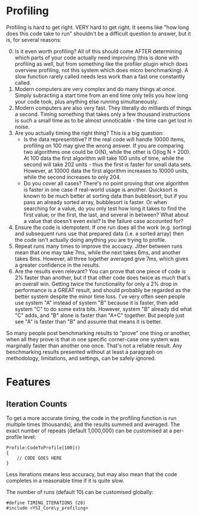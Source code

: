 # Profiling

Profiling is hard to get right.  VERY hard to get right.  It seems like "how long does this code take to run" shouldn't be a difficult question to answer, but it is, for several reasons:

0. Is it even worth profiling?  All of this should come AFTER determining which parts of your code actually need improving (this is done with profiling as well, but from something like the profiler plugin which does overview profiling, not this system which does micro benchmarking).  A slow function rarely called needs less work than a fast one constantly called.
1. Modern computers are very complex and do many things at once.  Simply subracting a start time from an end time only tells you how long your code took, plus anything else running simultaneously.
2. Modern computers are also very fast.  They literally do milliards of things a second.  Timing something that takes only a few thousand instructions is such a small time as to be almost unnoticable - the time can get lost in noise.
3. Are you actually timing the right thing?  This is a big question:
	* Is the data representitive?  If the real code will handle 10000 items, profiling on 100 may give the wrong answer.  If you are comparing two algorithms one could be O(N), while the other is O(log N + 200).  At 100 data the first algorithm will take 100 units of time, while the second will take 202 units - thus the first is faster for small data sets.  However, at 10000 data the first algorithm increases to 10000 units, while the second increases to only 204.
	* Do you cover all cases?  There's no point proving that one algorithm is faster in one case if real-world usage is another.  Quicksort is known to be much better at sorting data than bubblesort, but if you pass an already sorted array, bubblesort is faster.  Or when searching for a value, do you only test how long it takes to find the first value; or the first, the last, and several in between?  What about a value that doesn't even exist?  Is the failure case accounted for?
4. Ensure the code is idempotent.  If one run does all the work (e.g. sorting) and subsequent runs use that prepared data (i.e. a sorted array) then the code isn't actually doing anything you are trying to profile.
5. Repeat runs many times to improve the accuacy.  Jitter between runs mean that one may take 7ms, while the next takes 6ms, and another takes 8ms.  However, all three together averaged give 7ms, which gives a greater confidence in the results.
6. Are the results even relevant?  You can prove that one piece of code is 2% faster than another, but if that other code does twice as much that's an overall win.  Getting twice the functionality for only a 2% drop in performance is a GREAT result, and should probably be regarded as the better system despite the minor time loss.  I've very often seen people use system "A" instead of system "B" because it is faster, then add system "C" to do some extra bits.  However, system "B" already did what "C" adds, and "B" alone is faster than "A+C" together.  But people just see "A" is faster than "B" and assume that means it is better.

So many people post benchmarking results to "prove" one thing or another, when all they prove is that in one specific corner-case one system was marginally faster than another one once.  That's not a reliable result.  Any benchmarking results presented without at least a paragraph on methodology, limitations, and settings, can be safely ignored.

# Features

## Iteration Counts

To get a more accurate timing, the code in the profiling function is run multiple times (thousands), and the results summed and averaged.  The exact number of repeats (default 1,000,000) can be customised at a per-profile level:

```pawn
Profile:CodeToProfile[100]()
{
	// CODE GOES HERE
}
```

Less iterations means less accuracy, but may also mean that the code completes in a reasonable time if it is quite slow.

The number of runs (default 10) can be customised globally:

```pawn
#define TIMING_ITERATIONS (20)
#include <YSI_Core\y_profiling>
```


